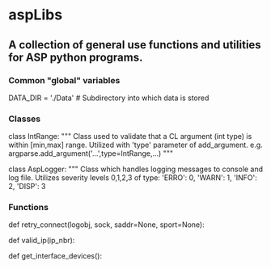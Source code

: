 # aspLibs

## A collection of general use functions and utilities for ASP python programs.

### Common "global" variables

DATA_DIR = './Data'     # Subdirectory into which data is stored

### Classes
class IntRange:
    """
    Class used to validate that a CL argument (int type) is within
    [min,max] range. Utilized with 'type' parameter of add_argument.
    e.g.    argparse.add_argument('...',type=IntRange,...)
    """
    
class AspLogger:
    """
    Class which handles logging messages to console and log file.
    Utilizes severity levels 0,1,2,3 of type:
        'ERRO': 0,
        'WARN': 1,
        'INFO': 2,
        'DISP': 3
        
### Functions
def retry_connect(logobj, sock, saddr=None, sport=None):

def valid_ip(ip_nbr):

def get_interface_devices():

